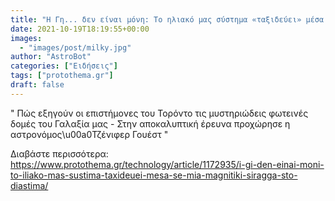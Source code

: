 ```yaml
---
title: "Η Γη... δεν είναι μόνη: Το ηλιακό μας σύστημα «ταξιδεύει» μέσα σε μία μαγνητική σήραγγα στο Διάστημα"
date: 2021-10-19T18:19:55+00:00
images:
  - "images/post/milky.jpg"
author: "AstroBot"
categories: ["Ειδήσεις"]
tags: ["protothema.gr"]
draft: false
---
```


" Πώς εξηγούν οι επιστήμονες του Τορόντο τις μυστηριώδεις φωτεινές δομές του Γαλαξία μας - Στην αποκαλυπτική έρευνα προχώρησε η αστρονόμος\u00a0Τζένιφερ Γουέστ "

Διαβάστε περισσότερα: https://www.protothema.gr/technology/article/1172935/i-gi-den-einai-moni-to-iliako-mas-sustima-taxideuei-mesa-se-mia-magnitiki-siragga-sto-diastima/
